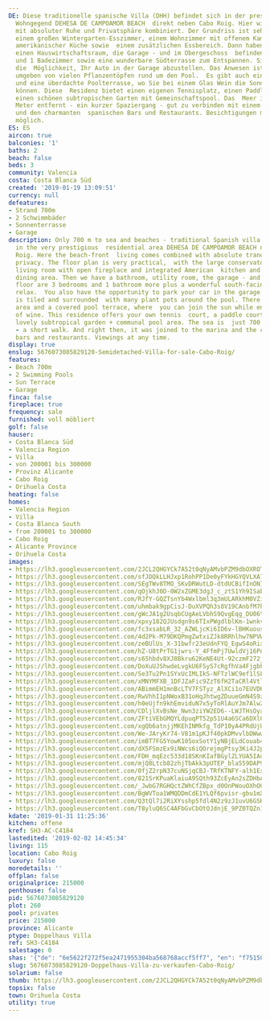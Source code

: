 ```yaml
---
DE: Diese traditionelle spanische Villa (DHH) befindet sich in der prestigeträchtigen
  Wohngegend DEHESA DE CAMPOAMOR BEACH  direkt neben Cabo Roig. Hier wird das Strandleben
  mit absoluter Ruhe und Privatsphäre kombiniert. Der Grundriss ist sehr praktisch,  mit
  einem großen Wintergarten-Esszimmer, einem Wohnzimmer mit offenem Kamin und integrierter
  amerikanischer Küche sowie  einem zusätzlichen Essbereich. Dann haben wir ein Badezimmer,
  einen Hauswirtschaftsraum, die Garage - und im Obergeschoss  befinden sich 3 Schlafzimmer
  und 1 Badezimmer sowie eine wunderbare Südterrasse zum Entspannen. Sie haben auch
  die  Möglichkeit, Ihr Auto in der Garage abzustellen. Das Anwesen ist gefliest und
  umgeben von vielen Pflanzentöpfen rund um den Pool.  Es gibt auch einen Grillplatz
  und eine überdachte Poolterrasse, wo Sie bei einem Glas Wein die Sonne genießen
  können. Diese  Residenz bietet einen eigenen Tennisplatz, einen Paddle-Platz und
  einen schönen subtropischen Garten mit Gemeinschaftspool. Das  Meer ist nur 700
  Meter entfernt - ein kurzer Spaziergang - gut zu verbinden mit einem Besuch im Jachthafen
  und den charmanten  spanischen Bars und Restaurants. Besichtigungen mit uns jederzeit
  möglich.
ES: ES
aircon: true
balconies: '1'
baths: 2
beach: false
beds: 3
community: Valencia
costa: Costa Blanca Süd
created: '2019-01-19 13:09:51'
currency: null
defeatures:
- Strand 700m
- 2 Schwimmbäder
- Sonnenterrasse
- Garage
description: Only 700 m to sea and beaches - traditional Spanish villa is situated
  in the very prestigious  residential area DEHESA DE CAMPOAMOR BEACH next to Cabo
  Roig. Here the beach-front  living comes combined with absolute tranquility and
  privacy. The floor plan is very practical,  with the large conservatory dining room,
  living room with open fireplace and integrated American  kitchen and additional
  dining area. Then we have a bathroom, utility room, the garage - and on the  upper
  floor are 3 bedrooms and 1 bathroom more plus a wonderful south-facing terrace to
  relax.  You also have the opportunity to park your car in the garage. The property
  is tiled and surrounded  with many plant pots around the pool. There is also a BBQ
  area and a covered pool terrace, where  you can join the sun while enjoying a glass
  of wine. This residence offers your own tennis  court, a paddle court and also a
  lovely subtropical garden + communal pool area. The sea is  just 700 meters away
  - a short walk. And right then, it was joined to the marina and the charming  Spanish
  bars and restaurants. Viewings at any time.
display: true
enslug: 5676073085829120-Semidetached-Villa-for-sale-Cabo-Roig/
features:
- Beach 700m
- 2 Swimming Pools
- Sun Terrace
- Garage
finca: false
fireplace: true
frequency: sale
furnished: voll möbliert
golf: false
hauser:
- Costa Blanca Süd
- Valencia Region
- Villa
- von 200001 bis 300000
- Provinz Alicante
- Cabo Roig
- Orihuela Costa
heating: false
homes:
- Valencia Region
- Villa
- Costa Blanca South
- from 200001 to 300000
- Cabo Roig
- Alicante Province
- Orihuela Costa
images:
- https://lh3.googleusercontent.com/2JCL2QHGYCk7A52t0qNyAMvbPZM9dbOXROTQG_CTvo3Q2jSf3-I1RfUeRR63usQ4Clxxs8oOdMdg4Pt29Mj8=w640-rj-e30-l100
- https://lh3.googleusercontent.com/sfJDQkLLHJxp1RohPP1De0yFYkHGYQVLXA7X-qTlFX7A0V9dPlTbyecdMOnzT8PWvZ07j4DMOoqkdkcRcepAzQ=w640-rj-e30-l100
- https://lh3.googleusercontent.com/SEgTWv8TMO_SKvDRWutLD-dtdUCBifInONIDW4GMcsVFy6nqFaLhjG3u-k9_Dy1FTlADtge81LltOh6qSEc=w640-rj-e30-l100
- https://lh3.googleusercontent.com/qOjkhJ0D-0W2xZGME3dgJ_c_ztS1Yh9ISabkPJ15VPJYA_GGO2qXrB2rQZzMfs57IpSATYEWnd3TtwN7ua8T=w640-rj-e30-l100
- https://lh3.googleusercontent.com/RJfY-GQZTsnYb4Wxlbml3q3mULARkhM0VZi2nzRKMH3ddf8PBnShCqeqodfRMwzd268h7ehuex2VZG2v3dmr=w640-rj-e30-l100
- https://lh3.googleusercontent.com/uhmbak9gpCisJ-DuXVPQh3s8V19CAnbfM7h2p95GQaiOZLC4BMfnj9rQlJtVP5jgL2360Q538riUDdfVqm92og=w640-rj-e30-l100
- https://lh3.googleusercontent.com/gWcJA1g2UsqbCUgAeLVbhS9QvgEqg_DU06YVN7wdFSbNTPE7e_QozG42--k0mj4YZyy9oflYohU7nX4CN35N=w640-rj-e30-l100
- https://lh3.googleusercontent.com/xpxy182QJUsdgn9s6TIxPWgdlblKm-1wnkvApG2psgND_pNUMJh0aSoHKKKNIqIgCMOzqtX-XMyIBuPre72Y=w640-rj-e30-l100
- https://lh3.googleusercontent.com/fc3xsabLR_32_AZWLjcKi6ID6v-lBHKuousmgGHCP6CukAmio-nexa9TnOPjonDujnTqZVwqae1EP0k_ZcLs=w640-rj-e30-l100
- https://lh3.googleusercontent.com/4d2Pk-M79DKQPmgZwtxiZJk8RRhlhw7NPVWgDtADOMbo1Mf9mOTWnsxm1-bfEdrBaUWmcfpA4zTi0DRRxAs=w640-rj-e30-l100
- https://lh3.googleusercontent.com/zeBUlUs_X-31bwfr23eUdnFYQ_EgwS4oRixVZXUtfHyGf9LHDAvwdof0qQA6i6xNwK2kJtQGCieomVBpUbm0=w640-rj-e30-l100
- https://lh3.googleusercontent.com/hZ-U8tPrTG1jwrs-Y_4FfmPj7UwldVj16PnWggQbB8GiCmF8qEKqO49FiymE0ZlWf3UjIIFBJ8xYqYeRhvg=w640-rj-e30-l100
- https://lh3.googleusercontent.com/s65hbdv8XJ8Bkru62KeNE4Ut-92czmF272jEu4AWkAn4U3ELfIYHsIzvmoPn-6XDD_u63T0INrwiDisIPxI=w640-rj-e30-l100
- https://lh3.googleusercontent.com/DoXuUJShwdeLvgkU6FSyS7cRgfhVa4FjgbhaL7PJyjSFkNAP-qvWd7h-bGGKk9xSjn0zVVLaTBTVJPxmzdIS=w640-rj-e30-l100
- https://lh3.googleusercontent.com/Se3Tu2Pn1SYxUcIMLIkS-NFTzlWC9ef1lSLcyP1cFto00bQzh5BQ7C16B0oCPNaARoAcpIjIVowjpsD5Bg8K8Q=w640-rj-e30-l100
- https://lh3.googleusercontent.com/xMNYMFXB_1DFJZaFic9ZzT6fH2TaCRl4VtlnWKshc_3T_5Y4Wv-ASpYkTEIz9wOsqmzGsxM8lEf9WAsk9tmBjg=w640-rj-e30-l100
- https://lh3.googleusercontent.com/ABimmEH1mnBcLTV7FSTyz_AlXCi1o7EUVDKGovzupYRMq0ruR8hZ2MURMS7UmTnFcMdbCyi2iIym-3RFtRkY=w640-rj-e30-l100
- https://lh3.googleusercontent.com/RwVhhI1pNWoxB31oHqJhtwgZDuueGmN4S9zFKbUBqA_SrszKPAff-WWz9BVZZPvGhGaoCfLgmhGuLVcqL5UD=w640-rj-e30-l100
- https://lh3.googleusercontent.com/h0eUjfn9khEmviduN7x5yToRlAuYJm7Alw2l9UDSiSk9d7s3N8-czCvEkF5ProUtfR_QMpgNgLlBmOfIPSNl=w640-rj-e30-l100
- https://lh3.googleusercontent.com/CDljlXvBsNe_Nwn3ziYW2ED6--LWJTHsOyaO5-oKEsB7JsRBBiiMExWqSROlj9tD_SQDjfq5nvUs3nu-gEvX=w640-rj-e30-l100
- https://lh3.googleusercontent.com/ZFtiVEbGMQYLdpuqPT52p51U4a6SCa6DXl0fjX14S_biHOq7UKduQoWIpExJy2QGCRwPVj4ZX7s7BT9Xs18W=w640-rj-e30-l100
- https://lh3.googleusercontent.com/xgQb6atnjjMKEhINMkfg_TdP10yA4PRdUjUd17R1ipqsIMyScPADIpZU6t2xFtH5omz5JllmEjTSTAtrC-q1bQ=w640-rj-e30-l100
- https://lh3.googleusercontent.com/We-JAryKr74-V81m1pKJf40pkDMvvlbDWwwgmg2xOSgrvaAhB_pJQxTplE_cKngyxZQXOJLoo8j6YmjT0R1u=w640-rj-e30-l100
- https://lh3.googleusercontent.com/imBT7FG5YowK105oxSotY1yNBjELdCouab4P-yZH8LvXMG5ufpytzIiDXqa_P_XXVKisWeJe-HngxdnVQhgYZg=w640-rj-e30-l100
- https://lh3.googleusercontent.com/dX5FSmzEx9iNWcs6iQOrejmgPtsy3Ki4J2pMZtI7F2QP1KELtowAbGD-_dESZU4bS32jQiQakEu871ZicmQ=w640-rj-e30-l100
- https://lh3.googleusercontent.com/FDH_mqEzc533d18SKnKIafBGylZLYUA5IAoSH1xPGPr3YayQHCQ9P1hjSDL93rjBbofkylt9qwonNMDDLzt4=w640-rj-e30-l100
- https://lh3.googleusercontent.com/mjQ8Ltcb82zhjTbAkk3pUTEP_bla559DAP9ZrXumXjberfW7fSe1ID2gRFyiJ35-b7A6QSSDzgyp1MbMIAAe=w640-rj-e30-l100
- https://lh3.googleusercontent.com/0fjZ2rpN37cuNSjqCBJ-TRfKTNFY-alh1ExT5_0g37SzelAbx4FoOqpg0yFvJn0eMtmZORKIcEAIqp9_Ndg=w640-rj-e30-l100
- https://lh3.googleusercontent.com/821SrKPuaKlaiuA9SQth93ZcEyAn2sZDHbADey23LmxhYQsJxHTut-cjR8y4vsEsb6S_l_G3igN1txPIthgR=w640-rj-e30-l100
- https://lh3.googleusercontent.com/_JwbG7RGHQctZWhCfZBpx_d0OnPWouOXhOOAeaR8gkWmFmWlm6-clc4Mtm1vp0YOTIvGYzNbZKslZyzaQcdoFA=w640-rj-e30-l100
- https://lh3.googleusercontent.com/BgWVToa1WMQDDmCdE1YLQf6pvisr-gbu1mXz-D72MZu2PSNZMafw397i7Au-jGGUcbGwE7_Vel9F-VeuERg=w640-rj-e30-l100
- https://lh3.googleusercontent.com/Q3tQl7i2RiXYsshp5fdl4N2z9zJ1uvU6GSKEwePZeg0iZoGs59KKLttzvet94C0f4xJAGie73JlFmwfJmWjY=w640-rj-e30-l100
- https://lh3.googleusercontent.com/T8yluQ6SC4AFbGvCbOtOJdnjE_9PZ0TQZn1aHmoo0PktDVBs8AEGDnud8Tx4TNOQMxL0jgWQT7YPqMewQTBqZw=w640-rj-e30-l100
kdate: '2019-01-31 11:25:36'
kitchen: offene
kref: SH3-AC-C4184
lastedited: '2019-02-02 14:45:34'
living: 115
location: Cabo Roig
luxury: false
moredetails: ''
offplan: false
originalprice: 215000
penthouse: false
pid: 5676073085829120
plot: 260
pool: privates
price: 215000
province: Alicante
ptype: Doppelhaus Villa
ref: SH3-C4184
salestage: 0
shas: '{"de": "6e5622f272f5ea2471955304ba568768accf5ff7", "en": "f75150ef12e18b6b1d77f688b6dab2ada98dd25c"}'
slug: 5676073085829120-Doppelhaus-Villa-zu-verkaufen-Cabo-Roig/
solarium: false
thumb: https://lh3.googleusercontent.com/2JCL2QHGYCk7A52t0qNyAMvbPZM9dbOXROTQG_CTvo3Q2jSf3-I1RfUeRR63usQ4Clxxs8oOdMdg4Pt29Mj8=w400-h240-n-rj-e30-l100
topsix: false
town: Orihuela Costa
utility: true
---
```

